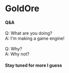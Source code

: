 # GoldOre

#### Q&A 
Q: What are you doing? <br/>
A: I'm making a game engine! <br/>
<br/>
Q: Why? <br/>
A: Why not? <br/>

#### Stay tuned for more I guess
